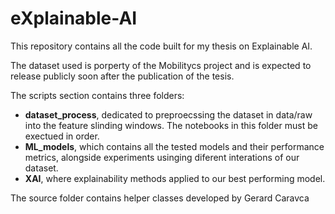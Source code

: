 ﻿# eXplainable-AI

This repository contains all the code built for my thesis on Explainable AI. 

The dataset used is porperty of the Mobilitycs project and is expected to release publicly soon after the publication of the tesis.

The scripts section contains three folders:

* **dataset_process**, dedicated to preproecssing the dataset in data/raw into the feature slinding windows. The notebooks in this folder must be exectued in order.
* **ML_models**, which contains all the tested models and their performance metrics, alongside experiments usinging diferent interations of our dataset.
* **XAI**, where explainability methods applied to our best performing model.

The source folder contains helper classes developed by Gerard Caravca
